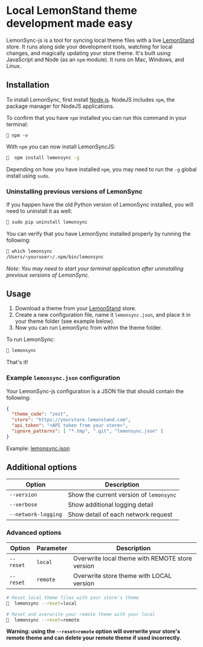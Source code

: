 # Local LemonStand theme development made easy


LemonSync-js is a tool for syncing local theme files with a live [LemonStand](https://lemonstand.com/) store. It runs along side your development tools, watching for local changes, and magically updating your store theme. It's built using JavaScript and Node (as an `npm` module). It runs on Mac, Windows, and Linux.

## Installation

To install LemonSync, first install [Node.js](https://nodejs.org/en/). NodeJS includes `npm`, the package manager for NodeJS applications.

To confirm that you have `npm` installed you can run this command in your terminal:

```
🍋 npm -v
```

With `npm` you can now install LemonSyncJS:

```bash
🍋  npm install lemonsync -g
```

Depending on how you have installed `npm`, you may need to run the `-g` global install using `sudo`.

### Uninstalling previous versions of LemonSync

If you happen have the old Python version of LemonSync installed, you will need to uninstall it as well:

```bash
🍋 sudo pip uninstall lemonsync
```

You can verify that you have LemonSync installed properly by running the following:

```bash
🍋 which lemonsync
/Users/<youruser>/.npm/bin/lemonsync
```

_Note: You may need to start your terminal application after uninstalling previous versions of LemonSync._


## Usage

1. Download a theme from your [LemonStand](https://lemonstand.com/) store.
2. Create a new configuration file, name it `lemonsync.json`, and place it in your theme folder (see example below).
3. Now you can run LemonSync from within the theme folder.

To run LemonSync:

```bash
🍋 lemonsync
```

That's it!


### Example `lemonsync.json` configuration

Your LemonSync-js configuration is a JSON file that should contain the following:

```json
{
  "theme_code": "zest",
  "store": "https://yourstore.lemonstand.com",
  "api_token": "<API token from your store>",
  "ignore_patterns": [ "*.tmp", ".git", "lemonsync.json" ]
}
```

Example: [lemonsync.json](https://raw.githubusercontent.com/tomcornall/lemonsync-js/master/lemonsync.json)


## Additional options

| Option      | Description |
| ----------- | ----------- |
| `--version` | Show the current version of `lemonsync` |
| `--verbose` | Show additional logging detail |
| `--network-logging` | Show detail of each network request |


### Advanced options

| Option      | Parameter   | Description |
| ----------- | ----------- | ----------- |
| `--reset` | `local` | Overwrite local theme with REMOTE store version |
| `--reset` | `remote` | Overwrite store theme with LOCAL version |

```bash
# Reset local theme files with your store's theme
🍋  lemonsync --reset=local

# Reset and overwrite your remote theme with your local
🍋  lemonsync --reset=remote
```

**Warning: using the `--reset=remote` option will overwrite your store's remote theme and can delete your remote theme if used incorrectly.**


